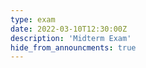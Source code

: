 ```yaml
---
type: exam
date: 2022-03-10T12:30:00Z
description: 'Midterm Exam'
hide_from_announcments: true
---
```

